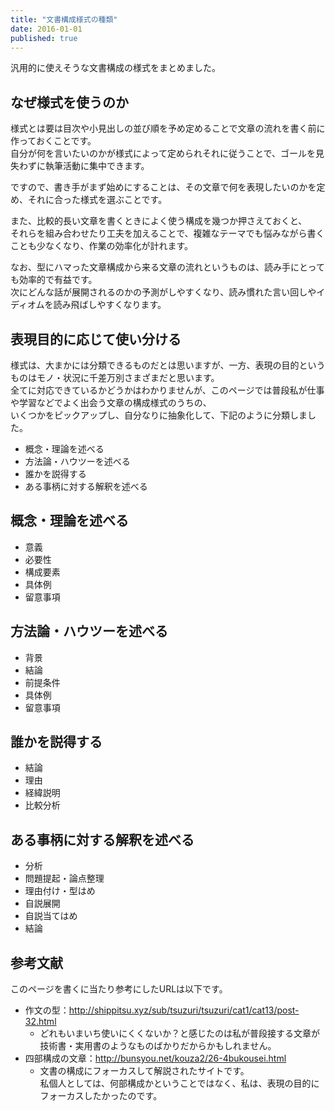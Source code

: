 ```yaml
---
title: "文書構成様式の種類"
date: 2016-01-01
published: true
---
```


汎用的に使えそうな文書構成の様式をまとめました。  

## なぜ様式を使うのか

様式とは要は目次や小見出しの並び順を予め定めることで文章の流れを書く前に作っておくことです。  
自分が何を言いたいのかが様式によって定められそれに従うことで、ゴールを見失わずに執筆活動に集中できます。

ですので、書き手がまず始めにすることは、その文章で何を表現したいのかを定め、それに合った様式を選ぶことです。

また、比較的長い文章を書くときによく使う構成を幾つか押さえておくと、  
それらを組み合わせたり工夫を加えることで、複雑なテーマでも悩みながら書くことも少なくなり、作業の効率化が計れます。

なお、型にハマった文章構成から来る文章の流れというものは、読み手にとっても効率的で有益です。  
次にどんな話が展開されるのかの予測がしやすくなり、読み慣れた言い回しやイディオムを読み飛ばしやすくなります。

## 表現目的に応じて使い分ける

様式は、大まかには分類できるものだとは思いますが、一方、表現の目的というものはモノ・状況に千差万別さまざまだと思います。  
全てに対応できているかどうかはわかりませんが、このページでは普段私が仕事や学習などでよく出会う文章の構成様式のうちの、  
いくつかをピックアップし、自分なりに抽象化して、下記のように分類しました。

* 概念・理論を述べる
* 方法論・ハウツーを述べる
* 誰かを説得する
* ある事柄に対する解釈を述べる

## 概念・理論を述べる

* 意義
* 必要性
* 構成要素
* 具体例
* 留意事項

## 方法論・ハウツーを述べる

* 背景
* 結論
* 前提条件
* 具体例
* 留意事項

## 誰かを説得する

* 結論
* 理由
* 経緯説明
* 比較分析

## ある事柄に対する解釈を述べる

* 分析
* 問題提起・論点整理
* 理由付け・型はめ
* 自説展開
* 自説当てはめ
* 結論

## 参考文献

このページを書くに当たり参考にしたURLは以下です。

* 作文の型：http://shippitsu.xyz/sub/tsuzuri/tsuzuri/cat1/cat13/post-32.html 
    * どれもいまいち使いにくくないか？と感じたのは私が普段接する文章が技術書・実用書のようなものばかりだからかもしれません。
* 四部構成の文章：http://bunsyou.net/kouza2/26-4bukousei.html
    * 文書の構成にフォーカスして解説されたサイトです。  
      私個人としては、何部構成かということではなく、私は、表現の目的にフォーカスしたかったのです。  


